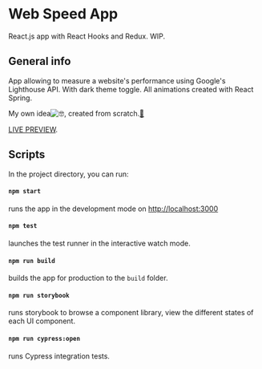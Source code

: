 # Web Speed App

React.js app with React Hooks and Redux. WIP.


## General info

App allowing to measure a website's performance using Google's Lighthouse API. With dark theme toggle. All animations created with React Spring.

My own idea![🤓](https://mail.google.com/mail/e/1f913), created from scratch.[🔨](https://mail.google.com/mail/e/1f528)

[LIVE PREVIEW](https://suavek85.github.io/Web-Speed-App).


## Scripts

In the project directory, you can run:

#### `npm start`

runs the app in the development mode on [http://localhost:3000](http://localhost:3000)

#### `npm test`

launches the test runner in the interactive watch mode.

#### `npm run build`

builds the app for production to the `build` folder.

#### `npm run storybook`

runs storybook to browse a component library, view the different states of each UI component.

#### `npm run cypress:open`

runs Cypress integration tests.


